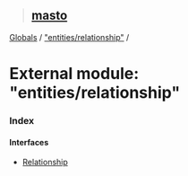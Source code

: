 > ## [masto](../README.md)

[Globals](../globals.md) / ["entities/relationship"](_entities_relationship_.md) /

# External module: "entities/relationship"

### Index

#### Interfaces

* [Relationship](../interfaces/_entities_relationship_.relationship.md)